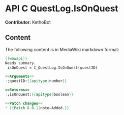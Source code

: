 # API C QuestLog.IsOnQuest

**Contributor:** KethoBot

## Content

The following content is in MediaWiki markdown format:

```mediawiki
{{wowapi}}
Needs summary.
 isOnQuest = C_QuestLog.IsOnQuest(questID)

==Arguments==
:;questID:{{apitype|number}}

==Returns==
:;isOnQuest:{{apitype|boolean}}

==Patch changes==
* {{Patch 8.0.1|note=Added.}}
```